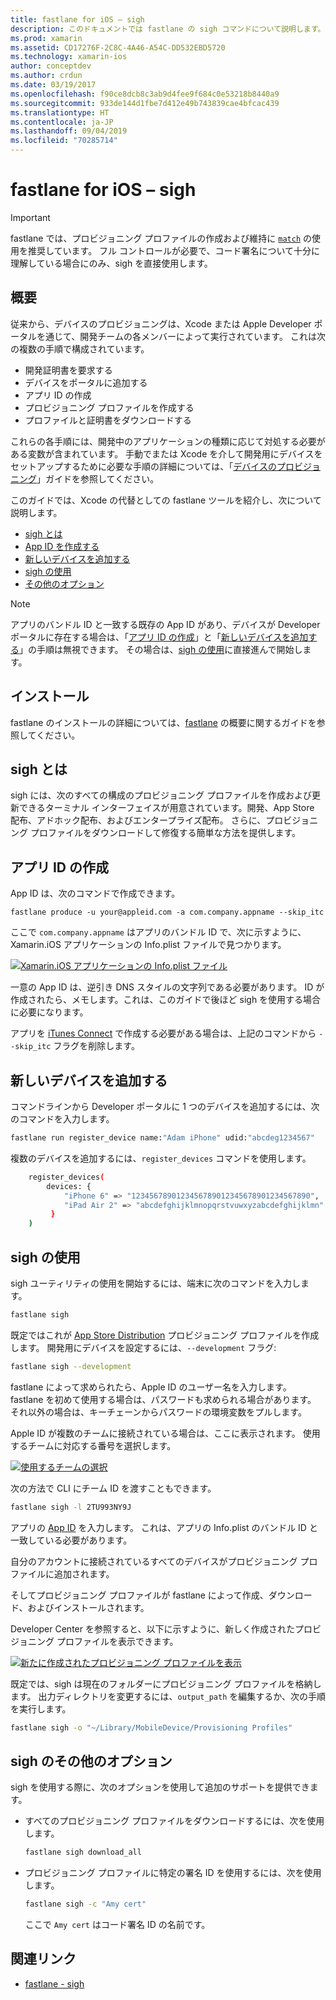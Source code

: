 ```yaml
---
title: fastlane for iOS – sigh
description: このドキュメントでは fastlane の sigh コマンドについて説明します。このコマンドは、すべての Xamarin.iOS ビルド構成用のプロビジョニング プロファイルを作成、更新、および修復するために使用します。
ms.prod: xamarin
ms.assetid: CD17276F-2C8C-4A46-A54C-DD532EBD5720
ms.technology: xamarin-ios
author: conceptdev
ms.author: crdun
ms.date: 03/19/2017
ms.openlocfilehash: f90ce8dcb8c3ab9d4fee9f684c0e53218b8440a9
ms.sourcegitcommit: 933de144d1fbe7d412e49b743839cae4bfcac439
ms.translationtype: HT
ms.contentlocale: ja-JP
ms.lasthandoff: 09/04/2019
ms.locfileid: "70285714"
---
```

# <a name="fastlane-for-ios-sigh"></a>fastlane for iOS – sigh

> [!IMPORTANT]
> fastlane では、プロビジョニング プロファイルの作成および維持に [`match`](~/ios/deploy-test/provisioning/fastlane/match.md) の使用を推奨しています。 フル コントロールが必要で、コード署名について十分に理解している場合にのみ、sigh を直接使用します。

## <a name="overview"></a>概要

従来から、デバイスのプロビジョニングは、Xcode または Apple Developer ポータルを通じて、開発チームの各メンバーによって実行されています。 これは次の複数の手順で構成されています。

- 開発証明書を要求する
- デバイスをポータルに追加する
- アプリ ID の作成
- プロビジョニング プロファイルを作成する
- プロファイルと証明書をダウンロードする

これらの各手順には、開発中のアプリケーションの種類に応じて対処する必要がある変数が含まれています。 手動でまたは Xcode を介して開発用にデバイスをセットアップするために必要な手順の詳細については、「[デバイスのプロビジョニング](~/ios/get-started/installation/device-provisioning/index.md)」ガイドを参照してください。

このガイドでは、Xcode の代替としての fastlane ツールを紹介し、次について説明します。

- [sigh とは](#whatissigh)
- [App ID を作成する](#appid)
- [新しいデバイスを追加する](#newdevices)
- [sigh の使用](#using)
- [その他のオプション](#options)

> [!NOTE]
> アプリのバンドル ID と一致する既存の App ID があり、デバイスが Developer ポータルに存在する場合は、「[アプリ ID の作成](#appid)」と「[新しいデバイスを追加する](#newdevices)」の手順は無視できます。 その場合は、[sigh の使用](#using)に直接進んで開始します。

## <a name="installation"></a>インストール

fastlane のインストールの詳細については、[fastlane](~/ios/deploy-test/provisioning/fastlane/index.md#Installation) の概要に関するガイドを参照してください。

<a name="whatissigh" />

## <a name="what-is-sigh"></a>sigh とは

sigh には、次のすべての構成のプロビジョニング プロファイルを作成および更新できるターミナル インターフェイスが用意されています。開発、App Store 配布、アドホック配布、およびエンタープライズ配布。 さらに、プロビジョニング プロファイルをダウンロードして修復する簡単な方法を提供します。

<a name="appid" />

## <a name="creating-an-app-id"></a>アプリ ID の作成

App ID は、次のコマンドで作成できます。

```
fastlane produce -u your@appleid.com -a com.company.appname --skip_itc
```

ここで `com.company.appname` はアプリのバンドル ID で、次に示すように、Xamarin.iOS アプリケーションの Info.plist ファイルで見つかります。

[![](sigh-images/fastlane-image5.png "Xamarin.iOS アプリケーションの Info.plist ファイル")](sigh-images/fastlane-image5.png#lightbox)

一意の App ID は、逆引き DNS スタイルの文字列である必要があります。 ID が作成されたら、メモします。これは、このガイドで後ほど sigh を使用する場合に必要になります。

アプリを [iTunes Connect](~/ios/deploy-test/app-distribution/app-store-distribution/itunesconnect.md) で作成する必要がある場合は、上記のコマンドから `--skip_itc` フラグを削除します。

<a name="newdevices" />

## <a name="adding-new-devices"></a>新しいデバイスを追加する

コマンドラインから Developer ポータルに 1 つのデバイスを追加するには、次のコマンドを入力します。

```bash
fastlane run register_device name:"Adam iPhone" udid:"abcdeg1234567"
```

複数のデバイスを追加するには、`register_devices` コマンドを使用します。

```bash
    register_devices(
        devices: {
            "iPhone 6" => "1234567890123456789012345678901234567890",
            "iPad Air 2" => "abcdefghijklmnopqrstvuwxyzabcdefghijklmn"
         }
    )
```

<a name="using" />

## <a name="using-sigh"></a>sigh の使用

sigh ユーティリティの使用を開始するには、端末に次のコマンドを入力します。

```bash
fastlane sigh
```

既定ではこれが [App Store Distribution](~/ios/deploy-test/app-distribution/app-store-distribution/index.md) プロビジョニング プロファイルを作成します。 開発用にデバイスを設定するには、`--development` フラグ:

```bash
fastlane sigh --development
```

fastlane によって求められたら、Apple ID のユーザー名を入力します。 fastlane を初めて使用する場合は、パスワードも求められる場合があります。 それ以外の場合は、キーチェーンからパスワードの環境変数をプルします。

Apple ID が複数のチームに接続されている場合は、ここに表示されます。 使用するチームに対応する番号を選択します。

[![](sigh-images/fastlane-image2.png "使用するチームの選択")](sigh-images/fastlane-image2.png#lightbox)

次の方法で CLI にチーム ID を渡すこともできます。

```bash
fastlane sigh -l 2TU993NY9J
```

アプリの [App ID](#appid) を入力します。 これは、アプリの Info.plist のバンドル ID と一致している必要があります。

自分のアカウントに接続されているすべてのデバイスがプロビジョニング プロファイルに追加されます。

そしてプロビジョニング プロファイルが fastlane によって作成、ダウンロード、およびインストールされます。

Developer Center を参照すると、以下に示すように、新しく作成されたプロビジョニング プロファイルを表示できます。

[![](sigh-images/fastlane-image10.png "新たに作成されたプロビジョニング プロファイルを表示")](sigh-images/fastlane-image10.png#lightbox)

既定では、sigh は現在のフォルダーにプロビジョニング プロファイルを格納します。 出力ディレクトリを変更するには、`output_path` を編集するか、次の手順を実行します。

```bash
fastlane sigh -o "~/Library/MobileDevice/Provisioning Profiles"
```

<a name="options" />

## <a name="sigh-additional-options"></a>sigh のその他のオプション

sigh を使用する際に、次のオプションを使用して追加のサポートを提供できます。

- すべてのプロビジョニング プロファイルをダウンロードするには、次を使用します。

    ```bash
    fastlane sigh download_all
    ```

- プロビジョニング プロファイルに特定の署名 ID を使用するには、次を使用します。

    ```bash
    fastlane sigh -c "Amy cert"
    ```
    
    ここで `Amy cert` はコード署名 ID の名前です。


## <a name="related-links"></a>関連リンク

- [fastlane - sigh](https://github.com/fastlane/fastlane/tree/master/sigh#readme)
